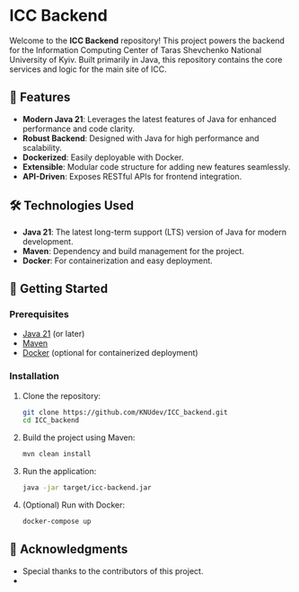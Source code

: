# ICC Backend

Welcome to the **ICC Backend** repository! This project powers the backend for the Information Computing Center of Taras Shevchenko National University of Kyiv. Built primarily in Java, this repository contains the core services and logic for the main site of ICC.

## 🚀 Features

- **Modern Java 21**: Leverages the latest features of Java for enhanced performance and code clarity.
- **Robust Backend**: Designed with Java for high performance and scalability.
- **Dockerized**: Easily deployable with Docker.
- **Extensible**: Modular code structure for adding new features seamlessly.
- **API-Driven**: Exposes RESTful APIs for frontend integration.

## 🛠️ Technologies Used

- **Java 21**: The latest long-term support (LTS) version of Java for modern development.
- **Maven**: Dependency and build management for the project.
- **Docker**: For containerization and easy deployment.

## 🚀 Getting Started

### Prerequisites

- [Java 21](https://adoptium.net/) (or later)
- [Maven](https://maven.apache.org/)
- [Docker](https://www.docker.com/) (optional for containerized deployment)

### Installation

1. Clone the repository:
   ```bash
   git clone https://github.com/KNUdev/ICC_backend.git
   cd ICC_backend
   ```

2. Build the project using Maven:
   ```bash
   mvn clean install
   ```

3. Run the application:
   ```bash
   java -jar target/icc-backend.jar
   ```

4. (Optional) Run with Docker:
   ```bash
   docker-compose up
   ```

## 🎉 Acknowledgments

- Special thanks to the contributors of this project.
- 
